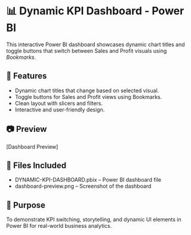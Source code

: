 # 📊 Dynamic KPI Dashboard - Power BI

This interactive Power BI dashboard showcases dynamic chart titles and toggle buttons that switch between Sales and Profit visuals using *Bookmarks*.

## 🔧 Features
- Dynamic chart titles that change based on selected visual.
- Toggle buttons for Sales and Profit views using Bookmarks.
- Clean layout with slicers and filters.
- Interactive and user-friendly design.

## 📷 Preview
[Dashboard Preview]

## 📁 Files Included
- DYNAMIC-KPI-DASHBOARD.pbix – Power BI dashboard file
- dashboard-preview.png – Screenshot of the dashboard

## 📌 Purpose
To demonstrate KPI switching, storytelling, and dynamic UI elements in Power BI for real-world business analytics.
